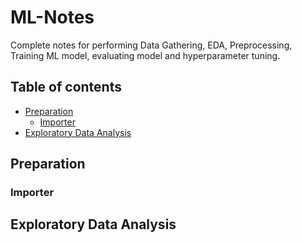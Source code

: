 # ML-Notes
Complete notes for performing Data Gathering, EDA, Preprocessing, Training ML model, evaluating model and hyperparameter tuning.
## Table of contents
- [Preparation](#Preparation)
	- [Importer](#Importer)
- [Exploratory Data Analysis](#Exploratory-Data-Analysis)


## Preparation
### Importer
## Exploratory Data Analysis

<!--stackedit_data:
eyJoaXN0b3J5IjpbLTE5NTI4NzI3MzAsMTMwOTYzNjAxMSwtMj
A4OTAxMDQ3MiwxMjc4MDY0NjE4XX0=
-->